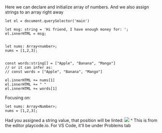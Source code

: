 
Here we can declare and initialize array of numbers. And we also assign strings to an array right away

```
let el = document.querySelector('main')

let msg: string = 'Hi friend, I have enough money for: ';
el.innerHTML = msg;


let nums: Array<number>;
nums = [1,2,3];


const words:string[] = ["Apple", "Banana", "Mango"]
// or it can infer as:
// const words = ["Apple", "Banana", "Mango"]

el.innerHTML += nums[1]
el.innerHTML += " "
el.innerHTML += words[1]
```

Focusing on:
```
let nums: Array<Number>;
nums = [1,2,3];
```

Had you assigned a string value, that position will be linted:
![](https://i.imgur.com/LltnFzF.png)
^ This is from the editor playcode.io. For VS Code, it'll be under Problems tab
